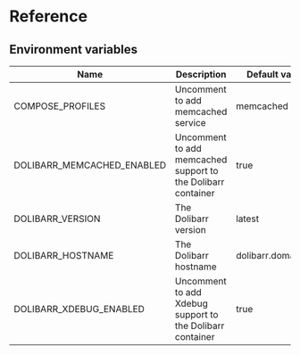 # Reference

<!-- markdownlint-disable MD013 -->

## Environment variables

| Name                       | Description                                                  | Default value       | Enabled |
| -------------------------- | ------------------------------------------------------------ | ------------------- | ------- |
| COMPOSE_PROFILES           | Uncomment to add memcached service                           | memcached           | false   |
| DOLIBARR_MEMCACHED_ENABLED | Uncomment to add memcached support to the Dolibarr container | true                | false   |
| DOLIBARR_VERSION           | The Dolibarr version                                         | latest              | true    |
| DOLIBARR_HOSTNAME          | The Dolibarr hostname                                        | dolibarr.domain.tld | true    |
| DOLIBARR_XDEBUG_ENABLED    | Uncomment to add Xdebug support to the Dolibarr container    | true                | false   |
